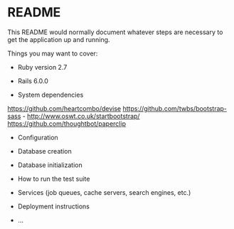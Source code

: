 # README

This README would normally document whatever steps are necessary to get the
application up and running.

Things you may want to cover:

* Ruby version 2.7 

* Rails 6.0.0

* System dependencies

https://github.com/heartcombo/devise
https://github.com/twbs/bootstrap-sass - http://www.oswt.co.uk/startbootstrap/
https://github.com/thoughtbot/paperclip


* Configuration

* Database creation

* Database initialization

* How to run the test suite

* Services (job queues, cache servers, search engines, etc.)

* Deployment instructions

* ...
